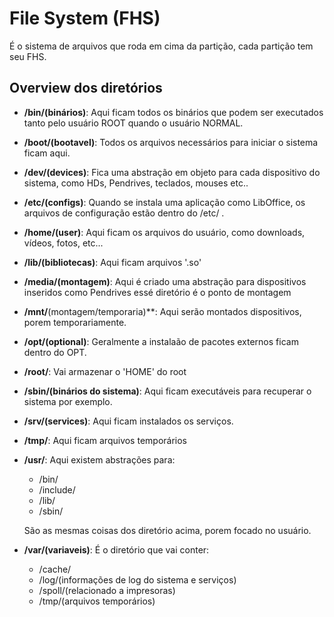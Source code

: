 # File System (FHS)

É o sistema de arquivos que roda em cima da partição, cada partição tem seu FHS.

## Overview dos diretórios

- **/bin/(binários)**: Aqui ficam todos os binários que podem ser executados tanto pelo usuário ROOT quando o usuário NORMAL.

- **/boot/(bootavel)**: Todos os arquivos necessários para iniciar o sistema ficam aqui.

- **/dev/(devices)**: Fica uma abstração em objeto para cada dispositivo do sistema, como HDs, Pendrives, teclados, mouses etc..

- **/etc/(configs)**: Quando se instala uma aplicação como LibOffice, os arquivos de configuração estão dentro do /etc/ .

- **/home/(user)**: Aqui ficam os arquivos do usuário, como downloads, vídeos, fotos, etc...

- **/lib/(bibliotecas)**: Aqui ficam arquivos '.so'

- **/media/(montagem)**: Aqui é criado uma abstração para dispositivos inseridos como Pendrives essé diretório é o ponto de montagem

- **/mnt/**(montagem/temporaria)**: Aqui serão montados dispositivos, porem temporariamente.

- **/opt/(optional)**: Geralmente a instalaão de pacotes externos ficam dentro do OPT.

- **/root/**: Vai armazenar o 'HOME' do root

- **/sbin/(binários do sistema)**: Aqui ficam executáveis para recuperar o sistema por exemplo.

- **/srv/(services)**: Aqui ficam instalados os serviços.

- **/tmp/**: Aqui ficam arquivos temporários

- **/usr/**: Aqui existem abstrações para:
  - /bin/
  - /include/
  - /lib/
  - /sbin/

  São as mesmas coisas dos diretório acima, porem focado no usuário.

- **/var/(variaveis)**: É o diretório que vai conter:
  - /cache/
  - /log/(informações de log do sistema e serviços)
  - /spoll/(relacionado a impresoras)
  - /tmp/(arquivos temporários)
